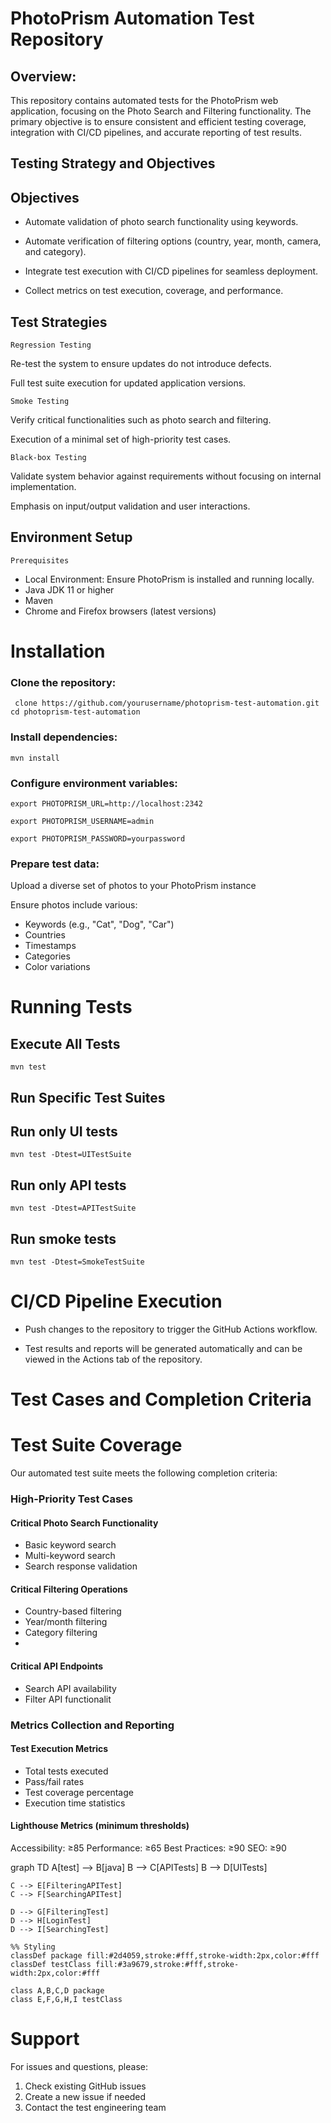 # PhotoPrism Automation Test Repository

## Overview:

This repository contains automated tests for the PhotoPrism web application, focusing on the Photo Search and Filtering functionality. The primary objective is to ensure consistent and efficient testing coverage, integration with CI/CD pipelines, and accurate reporting of test results.

## **Testing Strategy and Objectives**

## Objectives

* Automate validation of photo search functionality using keywords.

* Automate verification of filtering options (country, year, month, camera, and category).

* Integrate test execution with CI/CD pipelines for seamless deployment.

* Collect metrics on test execution, coverage, and performance.

## Test Strategies

`Regression Testing`

Re-test the system to ensure updates do not introduce defects.

Full test suite execution for updated application versions.

`Smoke Testing`

Verify critical functionalities such as photo search and filtering.

Execution of a minimal set of high-priority test cases.

`Black-box Testing`

Validate system behavior against requirements without focusing on internal implementation.

Emphasis on input/output validation and user interactions.

## Environment Setup

`Prerequisites`
* Local Environment: Ensure PhotoPrism is installed and running locally.
* Java JDK 11 or higher
* Maven
* Chrome and Firefox browsers (latest versions)


# Installation

### Clone the repository:

` clone https://github.com/yourusername/photoprism-test-automation.git
cd photoprism-test-automation`

### Install dependencies:

` mvn install `

### Configure environment variables:

`export PHOTOPRISM_URL=http://localhost:2342`

`export PHOTOPRISM_USERNAME=admin`

`export PHOTOPRISM_PASSWORD=yourpassword`

### Prepare test data:

Upload a diverse set of photos to your PhotoPrism instance

 Ensure photos include various:

* Keywords (e.g., "Cat", "Dog", "Car")
* Countries
* Timestamps
* Categories
* Color variations



# Running Tests

## Execute All Tests

`mvn test`

## Run Specific Test Suites

## Run only UI tests

`mvn test -Dtest=UITestSuite`

## Run only API tests

`mvn test -Dtest=APITestSuite`

## Run smoke tests

`mvn test -Dtest=SmokeTestSuite`


# CI/CD Pipeline Execution

* Push changes to the repository to trigger the GitHub Actions workflow.

* Test results and reports will be generated automatically and can be viewed in the Actions tab of the repository.

# Test Cases and Completion Criteria

# Test Suite Coverage

Our automated test suite meets the following completion criteria:

### High-Priority Test Cases

#### Critical Photo Search Functionality

* Basic keyword search
* Multi-keyword search
* Search response validation


#### Critical Filtering Operations

* Country-based filtering
* Year/month filtering
* Category filtering
* 

#### Critical API Endpoints

* Search API availability
* Filter API functionalit


### Metrics Collection and Reporting

#### Test Execution Metrics

* Total tests executed
* Pass/fail rates
* Test coverage percentage
* Execution time statistics


#### Lighthouse Metrics (minimum thresholds)


Accessibility: ≥85
Performance: ≥65
Best Practices: ≥90
SEO: ≥90

graph TD
A[test] --> B[java]
B --> C[APITests]
B --> D[UITests]

    C --> E[FilteringAPITest]
    C --> F[SearchingAPITest]
    
    D --> G[FilteringTest]
    D --> H[LoginTest]
    D --> I[SearchingTest]

    %% Styling
    classDef package fill:#2d4059,stroke:#fff,stroke-width:2px,color:#fff
    classDef testClass fill:#3a9679,stroke:#fff,stroke-width:2px,color:#fff
    
    class A,B,C,D package
    class E,F,G,H,I testClass

# Support

For issues and questions, please:
1. Check existing GitHub issues
2. Create a new issue if needed
3. Contact the test engineering team